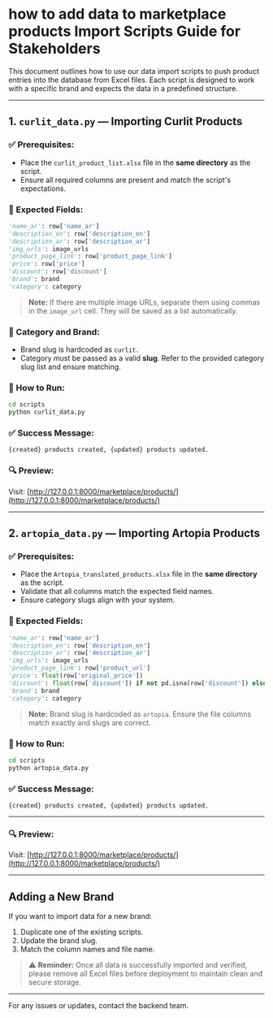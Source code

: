 # how to add data to marketplace products Import Scripts Guide for Stakeholders

This document outlines how to use our data import scripts to push product entries into the database from Excel files. Each script is designed to work with a specific brand and expects the data in a predefined structure.

---

## 1. `curlit_data.py` — Importing Curlit Products

### ✅ Prerequisites:

* Place the `curlit_product_list.xlsx` file in the **same directory** as the script.
* Ensure all required columns are present and match the script's expectations.

### 📝 Expected Fields:

```python
'name_ar': row['name_ar']
'description_en': row['description_en']
'description_ar': row['description_ar']
'img_urls': image_urls
'product_page_link': row['product_page_link']
'price': row['price']
'discount': row['discount']
'brand': brand
'category': category
```

> **Note:** If there are multiple image URLs, separate them using commas in the `image_url` cell. They will be saved as a list automatically.

### 🔁 Category and Brand:

* Brand slug is hardcoded as `curlit`.
* Category must be passed as a valid **slug**. Refer to the provided category slug list and ensure matching.

### 🚀 How to Run:

```bash
cd scripts
python curlit_data.py
```

### ✅ Success Message:

```text
{created} products created, {updated} products updated.
```

### 🔍 Preview:

Visit: [http://127.0.0.1:8000/marketplace/products/](http://127.0.0.1:8000/marketplace/products/)

---

## 2. `artopia_data.py` — Importing Artopia Products

### ✅ Prerequisites:

* Place the `Artopia_translated_products.xlsx` file in the **same directory** as the script.
* Validate that all columns match the expected field names.
* Ensure category slugs align with your system.

### 📝 Expected Fields:

```python
'name_ar': row['name_ar']
'description_en': row['description_en']
'description_ar': row['description_ar']
'img_urls': image_urls
'product_page_link': row['product_url']
'price': float(row['original_price'])
'discount': float(row['discount']) if not pd.isna(row['discount']) else 0
'brand': brand
'category': category
```

> **Note:** Brand slug is hardcoded as `artopia`. Ensure the file columns match exactly and slugs are correct.

### 🚀 How to Run:

```bash
cd scripts
python artopia_data.py
```

### ✅ Success Message:

```text
{created} products created, {updated} products updated.
```

---
### 🔍 Preview:

Visit: [http://127.0.0.1:8000/marketplace/products/](http://127.0.0.1:8000/marketplace/products/)

---

##  Adding a New Brand

If you want to import data for a new brand:

1. Duplicate one of the existing scripts.
2. Update the brand slug.
3. Match the column names and file name.

> ⚠️ **Reminder:** Once all data is successfully imported and verified, please remove all Excel files before deployment to maintain clean and secure storage.

---

For any issues or updates, contact the backend team.
